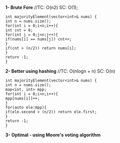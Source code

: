 **1- Brute Fore**
//TC: O(n2) SC: O(1);
```
int majorityElement(vector<int>& nums) {
int n = nums.size();
for(int i = 0;i<n;i++){
int cnt = 0;
for(int j = 0;j<n;j++){
if(nums[i] == nums[j]) cnt++;
}
if(cnt > (n/2)) return nums[i];
}
return -1;
}
```
**2- Better using hashing**
//TC: O(nlogn + n) SC: O(n)
```
int majorityElement(vector<int>& nums) {
int n = nums.size();
map<int, int> mpp;
for(int i = 0;i<n;i++){
mpp[nums[i]]++;
}
for(auto ele:mpp){
if(ele.second > (n/2)) return ele.first;
}
return -1;
}
```
**3- Optimal - using Moore's voting algorithm**